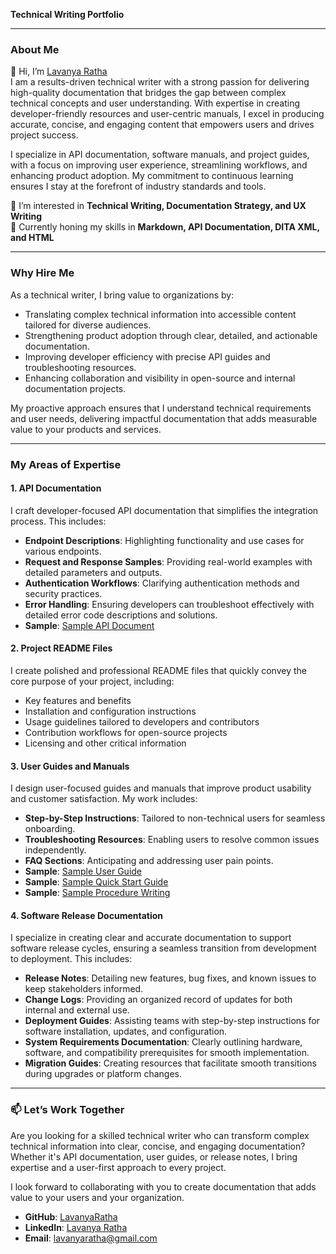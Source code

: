 **Technical Writing Portfolio**  

---

### About Me  
👋 Hi, I’m [Lavanya Ratha](https://www.linkedin.com/in/lavanyaratha)  
I am a results-driven technical writer with a strong passion for delivering high-quality documentation that bridges the gap between complex technical concepts and user understanding. With expertise in creating developer-friendly resources and user-centric manuals, I excel in producing accurate, concise, and engaging content that empowers users and drives project success.  

I specialize in API documentation, software manuals, and project guides, with a focus on improving user experience, streamlining workflows, and enhancing product adoption. My commitment to continuous learning ensures I stay at the forefront of industry standards and tools.

👀 I’m interested in **Technical Writing, Documentation Strategy, and UX Writing**  
🌱 Currently honing my skills in **Markdown, API Documentation, DITA XML, and HTML**  

---

### Why Hire Me  

As a technical writer, I bring value to organizations by:  
- Translating complex technical information into accessible content tailored for diverse audiences.  
- Strengthening product adoption through clear, detailed, and actionable documentation.  
- Improving developer efficiency with precise API guides and troubleshooting resources.  
- Enhancing collaboration and visibility in open-source and internal documentation projects.  

My proactive approach ensures that I understand technical requirements and user needs, delivering impactful documentation that adds measurable value to your products and services.  

---

### My Areas of Expertise  

#### **1. API Documentation**  
I craft developer-focused API documentation that simplifies the integration process. This includes:  
- **Endpoint Descriptions**: Highlighting functionality and use cases for various endpoints.  
- **Request and Response Samples**: Providing real-world examples with detailed parameters and outputs.  
- **Authentication Workflows**: Clarifying authentication methods and security practices.  
- **Error Handling**: Ensuring developers can troubleshoot effectively with detailed error code descriptions and solutions.
- **Sample**: [Sample API Document](https://github.com/Lavanya-s-Hub/Portfolio/wiki/This-is-a-fictional-API-of-an-E%E2%80%90mail-marketing-platform-called-Emailer.)

#### **2. Project README Files**  
I create polished and professional README files that quickly convey the core purpose of your project, including:  
- Key features and benefits  
- Installation and configuration instructions  
- Usage guidelines tailored to developers and contributors  
- Contribution workflows for open-source projects  
- Licensing and other critical information  

#### **3. User Guides and Manuals**  
I design user-focused guides and manuals that improve product usability and customer satisfaction. My work includes:  
- **Step-by-Step Instructions**: Tailored to non-technical users for seamless onboarding.  
- **Troubleshooting Resources**: Enabling users to resolve common issues independently.  
- **FAQ Sections**: Anticipating and addressing user pain points.
- **Sample**: [Sample User Guide](https://github.com/Lavanya-s-Hub/Portfolio/wiki/User-guide-for-Uber-Rides)
- **Sample**: [Sample Quick Start Guide](https://github.com/Lavanya-s-Hub/Portfolio/wiki/Quick-Start-Guide-to-Google-on-Desktop-and-Mobile-Phone)
- **Sample**: [Sample Procedure Writing](https://github.com/Lavanya-s-Hub/Portfolio/wiki/Procedure-to-Create-an-Account-in-GitHub)

#### **4. Software Release Documentation**
I specialize in creating clear and accurate documentation to support software release cycles, ensuring a seamless transition from development to deployment. This includes:  
- **Release Notes**:
Detailing new features, bug fixes, and known issues to keep stakeholders informed.
- **Change Logs**:
Providing an organized record of updates for both internal and external use.
- **Deployment Guides**:
Assisting teams with step-by-step instructions for software installation, updates, and configuration.
- **System Requirements Documentation**:
Clearly outlining hardware, software, and compatibility prerequisites for smooth implementation.
- **Migration Guides**:
Creating resources that facilitate smooth transitions during upgrades or platform changes.

---

### 📫 Let’s Work Together  

Are you looking for a skilled technical writer who can transform complex technical information into clear, concise, and engaging documentation? Whether it's API documentation, user guides, or release notes, I bring expertise and a user-first approach to every project. 



I look forward to collaborating with you to create documentation that adds value to your users and your organization.  

- **GitHub**: [LavanyaRatha](https://github.com/Lavanya-s-Hub/Portfolio)  
- **LinkedIn**: [Lavanya Ratha](https://www.linkedin.com/in/lavanyaratha)  
- **Email**: lavanyaratha@gmail.com  
